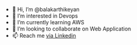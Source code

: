 - 👋 Hi, I’m @balakarthikeyan
- 👀 I’m interested in Devops
- 🌱 I’m currently learning AWS
- 💞️ I’m looking to collaborate on Web Application
- 📫 Reach me [via Linkedin](https://www.linkedin.com/in/balakarthikeya/)

<!---
balakarthikeyan/balakarthikeyan is a ✨ special ✨ repository because its `README.md` (this file) appears on your GitHub profile.
You can click the Preview link to take a look at your changes.
--->

